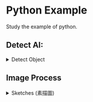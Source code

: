 # Python Example
Study the example of python.

## Detect AI:

<details>
  
  <summary>Detect Object</summary>
  
  * Docker File : [Download](./dockerfiles/Dockerfile.Detect_object)  
  
  * Training module yolo.h5 : [Download](https://github.com/OlafenwaMoses/ImageAI/releases/download/1.0/yolo.h5)
  
  * Result
  
  <table width="100%" align="center" border="0">    
    <tr>
      <td width="50%" align="center">befor</td>
      <td width="50%" align="center">after</td>
    </tr>
    <tr>
      <td width="50%" align="center"><img src="./demo_image/brid_03.jpg" width="250"></td>
      <td width="50%" align="center"><img src="./reader.images/example_result_01.jpg" width="250"></td>
    </tr>    
  </table>
  
</details>

## Image Process

<details>
  
  <summary>Sketches (素描圖)</summary>
  
  * Result
  
  <table width="100%" align="center" border="0">    
    <tr>
      <td width="50%" align="center">Color</td>
      <td width="50%" align="center">Gray</td>
    </tr>
    <tr>
      <td width="50%" align="center"><img src="./reader.images/sketches_01.png" width="300"></td>
      <td width="50%" align="center"><img src="./reader.images/sketches_02.png" width="300"></td>
    </tr>
    <tr>
      <td width="50%" align="center">Color</td>
      <td width="50%" align="center">Gray</td>
    </tr>
    <tr>
      <td width="50%" align="center"><img src="./reader.images/sketches_03.png" width="300"></td>
      <td width="50%" align="center"><img src="./reader.images/sketches_04.png" width="300"></td>
    </tr>
  </table>
  
</details>
